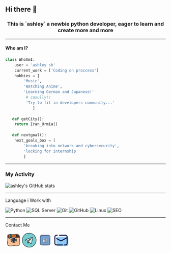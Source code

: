 ## Hi there 👋
 <h3 align="center">This is `ashley`
 a newbie python developer, eager to learn and create more and more</h3>
 
 ----------
#### Who am I?
```python
class WhoAmI:
	user = 'ashley sh'
   	current_work = ['Coding on proccess']
   	hobbies = [
		'Music',
		'Watching Anime',
		'Learning German and Japanese!'
		 # casully!!
		 'Try to fit in developers community...'
   			]
   
   def getCity():
   	return Iran_Urmia()

   def nextgoal():
    next_goals_box = [
		'breaking into network and cybersecurity',
		'locking for internship'
		]


```
------------
### My Activity

![ashley's GitHub stats](https://github-readme-stats.vercel.app/api?username=ashley-0208&theme=moltack&show_icons=true)

------------
Language i Work with

![Python](https://img.shields.io/badge/Python-3776AB?style=flat&logo=python&logoColor=white)
![SQL Server](https://img.shields.io/badge/SQL_Server-CC2927?style=flat&logo=microsoft-sql-server&logoColor=white)
![Git](https://img.shields.io/badge/Git-F05032?style=flat&logo=git&logoColor=white)
![GitHub](https://img.shields.io/badge/GitHub-181717?style=flat&logo=github&logoColor=white)
![Linux](https://img.shields.io/badge/Linux-FCC624?style=flat&logo=linux&logoColor=black)
![SEO](https://img.shields.io/badge/SEO-4285F4?style=flat&logo=google&logoColor=white)

------------
Contact Me

<a href="https://instagram.com/_blue.ashley"/><img width="50px" height="50px" align="left" src="https://github.com/ashley-0208/ashley-0208/blob/main/icons8-instagram-old-96.png?raw=true"/></a>

<a href="https://t.me/Bluashley"><img width="50px" height="50px" align="left" src="https://github.com/ashley-0208/ashley-0208/blob/main/icons8-telegram-96.png?raw=true"/></a>

<a href="https://www.linkedin.com/in/shaghayegh-shishavani-618088195/"><img width="50px" height="50px" align="left" src="https://github.com/ashley-0208/ashley-0208/blob/main/icons8-linkedin-100.png"/></a>

<a href="https://sh.shaghayegh.78@gmail.com"><img width="50px" height="50px" align="left" src="https://github.com/ashley-0208/ashley-0208/blob/main/icons8-mail-48.png"/></a>
